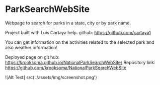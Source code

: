 # ParkSearchWebSite
Webpage to search for parks in a state, city or by park name.

Project built with Luis Cartaya help.
github: https://github.com/cartaya1

You can get information on the activities related to the selected park and also weather information!

Deployed page on git hub: https://krooksoma.github.io/NationalParkSearchWebSite/
Repository link:  https://github.com/krooksoma/NationalParkSearchWebSite



![Alt Text] src('./assets/img/screenshot.png')
